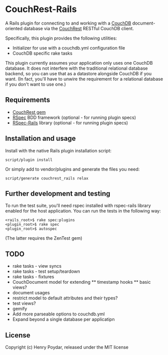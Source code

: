 # CouchRest-Rails

A Rails plugin for connecting to and working with a [CouchDB](http://couchdb.apache.org) document-oriented database via the [CouchRest](http://github.com/jchris/couchrest) RESTful CouchDB client.

Specifically, this plugin provides the following utilities:

* Initializer for use with a couchdb.yml configuration file
* CouchDB specific rake tasks

This plugin currently assumes your application only uses one CouchDB database.  It does not interfere with the traditional relational database backend, so you can use that as a datastore alongside CouchDB if you want.  (In fact, you'll have to unwire the requirement for a relational database if you don't want to use one.)

## Requirements

* [CouchRest gem](http://github.com/jchris/couchrest)
* [RSpec](http://github.com/dchelimsky/rspec) BDD framework (optional - for running plugin specs)
* [RSpec-Rails](http://github.com/dchelimsky/rspec-rails) library (optional - for running plugin specs)

## Installation and usage

Install with the native Rails plugin installation script:

    script/plugin install

Or simply add to vendor/plugins and generate the files you need:

    script/generate couchrest_rails relax

## Further development and testing

To run the test suite, you'll need rspec installed with rspec-rails library enabled for the host application. You can run the tests in the following way:

    <rails_root>$ rake spec:plugins
    <plugin_root>$ rake spec
    <plugin_root>$ autospec
    
(The latter requires the ZenTest gem)

## TODO

* rake tasks - view syncs
* rake tasks - test setup/teardown
* rake tasks - fixtures
* CouchDocument model for extending
** timestamp hooks
** basic views?
* document usages
* restrict model to default attributes and their types?
* test views?
* gemify
* Add more parseable options to couchdb.yml
* Expand beyond a single database per applicatipn

## License

Copyright (c) Henry Poydar, released under the MIT license
